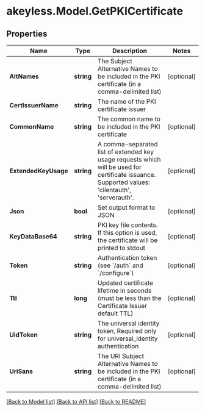 # akeyless.Model.GetPKICertificate

## Properties

Name | Type | Description | Notes
------------ | ------------- | ------------- | -------------
**AltNames** | **string** | The Subject Alternative Names to be included in the PKI certificate (in a comma-delimited list) | [optional] 
**CertIssuerName** | **string** | The name of the PKI certificate issuer | 
**CommonName** | **string** | The common name to be included in the PKI certificate | [optional] 
**ExtendedKeyUsage** | **string** | A comma-separated list of extended key usage requests which will be used for certificate issuance. Supported values: &#39;clientauth&#39;, &#39;serverauth&#39;. | [optional] 
**Json** | **bool** | Set output format to JSON | [optional] 
**KeyDataBase64** | **string** | PKI key file contents. If this option is used, the certificate will be printed to stdout | [optional] 
**Token** | **string** | Authentication token (see &#x60;/auth&#x60; and &#x60;/configure&#x60;) | [optional] 
**Ttl** | **long** | Updated certificate lifetime in seconds (must be less than the Certificate Issuer default TTL) | [optional] 
**UidToken** | **string** | The universal identity token, Required only for universal_identity authentication | [optional] 
**UriSans** | **string** | The URI Subject Alternative Names to be included in the PKI certificate (in a comma-delimited list) | [optional] 

[[Back to Model list]](../README.md#documentation-for-models) [[Back to API list]](../README.md#documentation-for-api-endpoints) [[Back to README]](../README.md)


